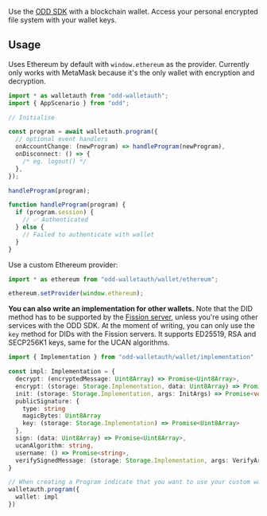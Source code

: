 Use the [ODD SDK](https://github.com/oddsdk/ts-odd#readme) with a blockchain wallet. Access your personal encrypted file system with your wallet keys.

## Usage

Uses Ethereum by default with `window.ethereum` as the provider. Currently only works with MetaMask because it's the only wallet with encryption and decryption.

```ts
import * as walletauth from "odd-walletauth";
import { AppScenario } from "odd";

// Initialise

const program = await walletauth.program({
  // optional event handlers
  onAccountChange: (newProgram) => handleProgram(newProgram),
  onDisconnect: () => {
    /* eg. logout() */
  },
});

handleProgram(program);

function handleProgram(program) {
  if (program.session) {
    // ✅ Authenticated
  } else {
    // Failed to authenticate with wallet
  }
}
```

Use a custom Ethereum provider:

```ts
import * as ethereum from "odd-walletauth/wallet/ethereum";

ethereum.setProvider(window.ethereum);
```

**You can also write an implementation for other wallets.** Note that the DID method has to be supported by the [Fission server](https://github.com/fission-codes/fission), unless you're using other services with the ODD SDK. At the moment of writing, you can only use the `key` method for DIDs with the Fission servers. It supports ED25519, RSA and SECP256K1 keys, same for the UCAN algorithms.

```ts
import { Implementation } from "odd-walletauth/wallet/implementation"

const impl: Implementation = {
  decrypt: (encryptedMessage: Uint8Array) => Promise<Uint8Array>,
  encrypt: (storage: Storage.Implementation, data: Uint8Array) => Promise<Uint8Array>,
  init: (storage: Storage.Implementation, args: InitArgs) => Promise<void>,
  publicSignature: {
    type: string
    magicBytes: Uint8Array
    key: (storage: Storage.Implementation) => Promise<Uint8Array>
  },
  sign: (data: Uint8Array) => Promise<Uint8Array>,
  ucanAlgorithm: string,
  username: () => Promise<string>,
  verifySignedMessage: (storage: Storage.Implementation, args: VerifyArgs) => Promise<boolean>,
}

// When creating a Program indicate that you want to use your custom wallet implementation.
walletauth.program({
  wallet: impl
})
```
